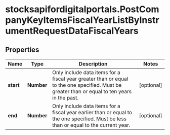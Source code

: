 # stocksapifordigitalportals.PostCompanyKeyItemsFiscalYearListByInstrumentRequestDataFiscalYears

## Properties

Name | Type | Description | Notes
------------ | ------------- | ------------- | -------------
**start** | **Number** | Only include data items for a fiscal year greater than or equal to the one specified. Must be greater than or equal to ten years in the past. | [optional] 
**end** | **Number** | Only include data items for a fiscal year earlier than or equal to the one specified. Must be less than or equal to the current year. | [optional] 


